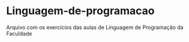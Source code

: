 # Linguagem-de-programacao
Arquivo com os exercícios das aulas de Linguagem de Programação da Faculdade

